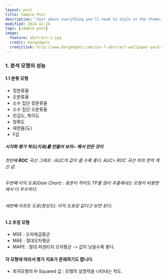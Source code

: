 ```yaml
---
layout: post
title: Sample Post
description: "Just about everything you'll need to style in the theme: headings, paragraphs, blockquotes, tables, code blocks, and more."
modified: 2014-12-24
tags: [sample post]
image:
  feature: abstract-3.jpg
  credit: dargadgetz
  creditlink: http://www.dargadgetz.com/ios-7-abstract-wallpaper-pack-for-iphone-5-and-ipod-touch-retina/
---
```


### 1. 분석 모형의 성능

#### 1.1 분류 모형
- 정분류율
- 오분류율
- 소수 집단 정분류율
- 소수 집단 오분류율
- 민감도, 특이도
- 정확도
- 재현율(도)
- F값

##### 시각화 평가 척도(지표)를 만들어 보자~ 해서 만든 것이 

###### 첫번째 **ROC** 곡선 그래프 : AUC의 값이 클 수록 좋다. AUC= ROC 곡선 하의 면적 계산 값.
###### 두번째 이익 도표(Gain Chart) : 표본이 적어도 TP를 많이 추출해내는 모형이 비용면에서 더 우수하다.
###### 세번째 리프트 도표(향상도): 이익 도표랑 같다고 보면 된다.

#### 1.2 추정 모형
- MSE : 오차제곱평균
- MAE : 절대오차평균
- MAPE : 절대 퍼센티지 오차평균
-> 값이 낮을수록 좋다.

#### 각 모형에 따라서 평가 지표가 존재하기도 합니다.
- 회귀모형의 R-Squared 값 : 모형의 설명력을 나타내는 척도.
